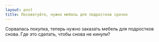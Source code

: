 ```yaml
---
layout: post 
title: Посоветуйте, нужно мебель для подростков срочно 
--- 
```

Сорвалась покупка, теперь нужно заказать мебель для подростков снова. Где это сделать, чтобы снова не кинули?